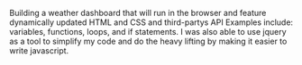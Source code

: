 Building a weather dashboard that will run in the browser and feature dynamically updated HTML and CSS and third-partys API
Examples include: variables, functions, loops, and if statements. I was also able to use jquery as a tool to simplify my code and do the heavy lifting by making it easier to write javascript.